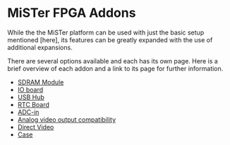 # MiSTer FPGA Addons

While the the MiSTer platform can be used with just the basic setup mentioned [here], its features can be greatly expanded with the use of additional expansions.

There are several options available and each has its own page.
Here is a brief overview of each addon and a link to its page for further information.

* [SDRAM Module](https://github.com/MiSTer-devel/Main_MiSTer/wiki/SDRAM-Board)
* [IO board](https://github.com/MiSTer-devel/Main_MiSTer/wiki/IO-Board)
* [USB Hub](https://github.com/MiSTer-devel/Main_MiSTer/wiki/USB-Hub-daughter-board)
* [RTC Board](https://github.com/MiSTer-devel/Main_MiSTer/wiki/RTC-board)
* [ADC-in](https://github.com/MiSTer-devel/Main_MiSTer/wiki/ADC-in-(Audio-Tape-input))
* [Analog video output compatibility](https://github.com/MiSTer-devel/Main_MiSTer/wiki/Analog-video-output-compatibility)
* [Direct Video](https://github.com/MiSTer-devel/Main_MiSTer/wiki/Direct-Video)
* [Case](https://github.com/MiSTer-devel/Main_MiSTer/wiki/MiSTer-case)
